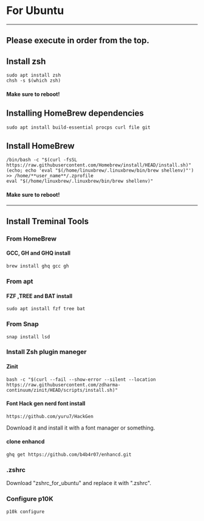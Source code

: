 # For Ubuntu
---
Please execute in order from the top.  
---
## Install zsh
```
sudo apt install zsh
chsh -s $(which zsh)  
```
#### Make sure to reboot!

## Installing HomeBrew dependencies  
```
sudo apt install build-essential procps curl file git
```
  
## Install HomeBrew
```
/bin/bash -c "$(curl -fsSL https://raw.githubusercontent.com/Homebrew/install/HEAD/install.sh)"  
(echo; echo 'eval "$(/home/linuxbrew/.linuxbrew/bin/brew shellenv)"') >> /home/**user_name**/.zprofile
eval "$(/home/linuxbrew/.linuxbrew/bin/brew shellenv)"
```
#### Make sure to reboot!
---
## Install Treminal Tools
### From HomeBrew
#### GCC, GH  and GHQ install  
```
brew install ghq gcc gh
```
### From apt
#### FZF ,TREE and BAT install  
```
sudo apt install fzf tree bat
```
### From Snap
```
snap install lsd
```
### Install Zsh plugin maneger
#### Zinit 
```
bash -c "$(curl --fail --show-error --silent --location https://raw.githubusercontent.com/zdharma-continuum/zinit/HEAD/scripts/install.sh)"  
```
#### Font Hack gen nerd font install  
```
https://github.com/yuru7/HackGen  
```
Download it and install it with a font manager or something.  

#### clone enhancd  
```
ghq get https://github.com/b4b4r07/enhancd.git
```
### .zshrc
Download "zshrc_for_ubuntu" and replace it with ".zshrc".

### Configure p10K
```
p10k configure
```
